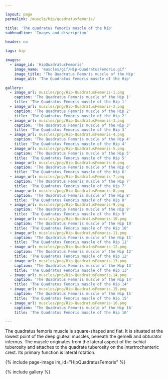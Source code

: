 ```yaml
---

layout: page
permalink: /muscle/hip/quadratusfemoris/

title: 'The quadratus femoris muscle of the hip'
subheadline: 'Images and discription'

header: no

tags: hip

images:
  - image_id: 'HipQuadratusFemoris'
    image_name: 'muscles/gif/Hip-QuadratusFemoris.gif'
    image_title: 'The Quadratus Femoris muscle of the Hip'
    image_alt: 'The Quadratus Femoris muscle of the Hip' 

gallery:
  - image_url: muscles/png/Hip-QuadratusFemoris-1.png
    caption: 'The Quadratus Femoris muscle of the Hip 1'
    title: 'The Quadratus Femoris muscle of the Hip 1'
  - image_url: muscles/png/Hip-QuadratusFemoris-2.png
    caption: 'The Quadratus Femoris muscle of the Hip 2'
    title: 'The Quadratus Femoris muscle of the Hip 2'
  - image_url: muscles/png/Hip-QuadratusFemoris-3.png
    caption: 'The Quadratus Femoris muscle of the Hip 3'
    title: 'The Quadratus Femoris muscle of the Hip 3'
  - image_url: muscles/png/Hip-QuadratusFemoris-4.png
    caption: 'The Quadratus Femoris muscle of the Hip 4'
    title: 'The Quadratus Femoris muscle of the Hip 4'
  - image_url: muscles/png/Hip-QuadratusFemoris-5.png
    caption: 'The Quadratus Femoris muscle of the Hip 5'
    title: 'The Quadratus Femoris muscle of the Hip 5'
  - image_url: muscles/png/Hip-QuadratusFemoris-6.png
    caption: 'The Quadratus Femoris muscle of the Hip 6'
    title: 'The Quadratus Femoris muscle of the Hip 6'
  - image_url: muscles/png/Hip-QuadratusFemoris-7.png
    caption: 'The Quadratus Femoris muscle of the Hip 7'
    title: 'The Quadratus Femoris muscle of the Hip 7'
  - image_url: muscles/png/Hip-QuadratusFemoris-8.png
    caption: 'The Quadratus Femoris muscle of the Hip 8'
    title: 'The Quadratus Femoris muscle of the Hip 8'
  - image_url: muscles/png/Hip-QuadratusFemoris-9.png
    caption: 'The Quadratus Femoris muscle of the Hip 9'
    title: 'The Quadratus Femoris muscle of the Hip 9'
  - image_url: muscles/png/Hip-QuadratusFemoris-10.png
    caption: 'The Quadratus Femoris muscle of the Hip 10'
    title: 'The Quadratus Femoris muscle of the Hip 10'
  - image_url: muscles/png/Hip-QuadratusFemoris-11.png
    caption: 'The Quadratus Femoris muscle of the Hip 11'
    title: 'The Quadratus Femoris muscle of the Hip 11'
  - image_url: muscles/png/Hip-QuadratusFemoris-12.png
    caption: 'The Quadratus Femoris muscle of the Hip 12'
    title: 'The Quadratus Femoris muscle of the Hip 12'
  - image_url: muscles/png/Hip-QuadratusFemoris-13.png
    caption: 'The Quadratus Femoris muscle of the Hip 13'
    title: 'The Quadratus Femoris muscle of the Hip 13'
  - image_url: muscles/png/Hip-QuadratusFemoris-14.png
    caption: 'The Quadratus Femoris muscle of the Hip 14'
    title: 'The Quadratus Femoris muscle of the Hip 14'
  - image_url: muscles/png/Hip-QuadratusFemoris-15.png
    caption: 'The Quadratus Femoris muscle of the Hip 15'
    title: 'The Quadratus Femoris muscle of the Hip 15'
  - image_url: muscles/png/Hip-QuadratusFemoris-16.png
    caption: 'The Quadratus Femoris muscle of the Hip 16'
    title: 'The Quadratus Femoris muscle of the Hip 16'

---
```


The quadratus femoris muscle is square-shaped and flat. It is situated at the lowest point of the deep gluteal muscles, beneath the gemelli and obturator internus. The muscle originates from the lateral aspect of the ischial tuberosity and attaches to the quadrate tuberosity on the intertrochanteric crest. Its primary function is lateral rotation.

{% include page-image im_id="HipQuadratusFemoris" %}

{% include gallery %}